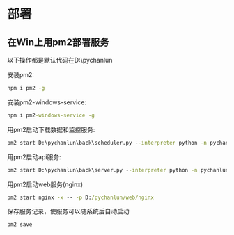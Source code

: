# 部署

## 在Win上用pm2部署服务

以下操作都是默认代码在D:\pychanlun

安装pm2:

```cmd
npm i pm2 -g
```

安装pm2-windows-service:

```cmd
npm i pm2-windows-service -g
```

用pm2启动下载数据和监控服务:

```cmd
pm2 start D:\pychanlun\back\scheduler.py --interpreter python -n pychanlun-scheduler
```

用pm2启动api服务:

```cmd
pm2 start D:\pychanlun\back\server.py --interpreter python -n pychanlun-server
```

用pm2启动web服务(nginx)

```cmd
pm2 start nginx -x -- -p D:/pychanlun/web/nginx
```

保存服务记录，使服务可以随系统后自动启动

```cmd
pm2 save
```
